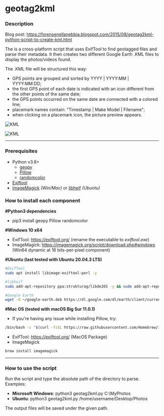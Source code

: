 # geotag2kml

### Description
Blog post: https://forensenellanebbia.blogspot.com/2015/08/geotag2kml-python-script-to-create-kml.html

The is a cross-platform script that uses ExifTool to find geotagged files and parse their metadata. It then creates two different Google Earth .KML files to display the photos/videos found.

The .KML file will be structured this way:

- GPS points are grouped and sorted by YYYY | YYYY:MM | YYYY:MM:DD;
- the first GPS point of each date is indicated with an icon different from the other points of the same date;
- the GPS points occurred on the same date are connected with a colored line;
- placemark names contain: "Timestamp | Make Model | Filename";
- when clicking on a placemark icon, the picture preview appears.

![KML](https://pbs.twimg.com/media/DuULuZeX4AUDOVJ.jpg)

![KML](https://pbs.twimg.com/media/CMdDUfDWcAQfmvD.png)

---
### Prerequisites
  - Python v3.8+
    - [geopy](https://pypi.org/project/geopy/)
	- [Pillow](https://python-pillow.org/)
    - [randomcolor](https://pypi.org/project/randomcolor/)
  - [Exiftool](https://exiftool.org/) 
  - [ImageMagick](https://imagemagick.org/) *(Win/Mac)* or [libheif](https://launchpad.net/~strukturag/+archive/ubuntu/libheif) *(Ubuntu)*

### How to install each component
**#Python3 dependencies**<br>
- pip3 install geopy Pillow randomcolor

**#Windows 10 x64**<br>
- ExifTool: https://exiftool.org/ (rename the executable to *exiftool.exe*)
- ImageMagick: https://imagemagick.org/script/download.php#windows (Win64 dynamic at 16 bits-per-pixel component)

**#Ubuntu (last tested with Ubuntu 20.04.3 LTS)**<br>
```bash
#ExifTool
sudo apt install libimage-exiftool-perl -y

#libheif
sudo add-apt-repository ppa:strukturag/libde265 -y && sudo add-apt-repository ppa:strukturag/libheif -y && sudo apt-get update && sudo apt install libheif-examples -y

#Google Earth
wget -O ~/google-earth.deb https://dl.google.com/dl/earth/client/current/google-earth-pro-stable_current_amd64.deb && sudo dpkg -i ~/google-earth.deb
```

**#Mac OS (tested with macOS Big Sur 11.0.1)**<br>
- If you're having any issue while installing Pillow, try:
```bash
/bin/bash -c "$(curl -fsSL https://raw.githubusercontent.com/Homebrew/install/HEAD/install.sh)" && brew install libjpeg && pip3 install Pillow --user
```
- ExifTool: https://exiftool.org/ (MacOS Package)
- ImageMagick
```bash
brew install imagemagick
```
---
### How to use the script

Run the script and type the absolute path of the directory to parse. Examples:

- **Microsoft Windows**: python3 geotag2kml.py C:\MyPhotos
- **Ubuntu**: python3 geotag2kml.py /home/username/Desktop/Photos

The output files will be saved under the given path.
